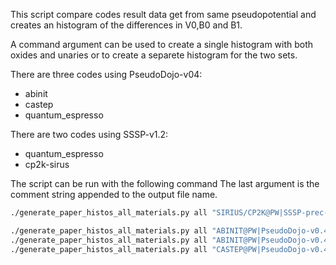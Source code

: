 This script compare codes result data get from same pseudopotential 
and creates an histogram of the differences
in V0,B0 and B1.

A command argument can be used to create a single
histogram with both oxides and unaries or to
create a separete histogram for the two sets.

There are three codes using PseudoDojo-v04:
- abinit
- castep
- quantum_espresso

There are two codes using SSSP-v1.2:
- quantum_espresso
- cp2k-sirus

The script can be run with the following command
The last argument is the comment string appended to the output file name.

```bash
./generate_paper_histos_all_materials.py all "SIRIUS/CP2K@PW|SSSP-prec-v1.2" "Quantum ESPRESSO@PW|SSSP-prec-v1.2" sssp-prec
```

```bash
./generate_paper_histos_all_materials.py all "ABINIT@PW|PseudoDojo-v0.4" "CASTEP@PW|PseudoDojo-v0.4" dojo
./generate_paper_histos_all_materials.py all "ABINIT@PW|PseudoDojo-v0.4" "Quantum ESPRESSO@PW|PseudoDojo-v0.4" dojo
./generate_paper_histos_all_materials.py all "CASTEP@PW|PseudoDojo-v0.4" "Quantum ESPRESSO@PW|PseudoDojo-v0.4" dojo
```
